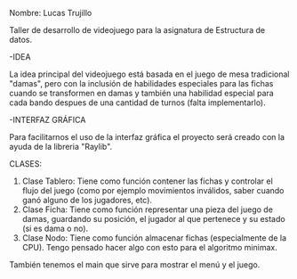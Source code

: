 Nombre: Lucas Trujillo

Taller de desarrollo de videojuego para la asignatura de Estructura de datos.

-IDEA

La idea principal del videojuego está basada en el juego de mesa tradicional "damas", pero con la inclusión de habilidades especiales para las fichas cuando se transformen en damas y también una habilidad especial para cada bando despues de una cantidad de turnos (falta implementarlo).

-INTERFAZ GRÁFICA

Para facilitarnos el uso de la interfaz gráfica el proyecto será creado con la ayuda de la libreria "Raylib".

CLASES:
1. Clase Tablero: Tiene como función contener las fichas y controlar el flujo del juego (como por ejemplo movimientos inválidos, saber cuando ganó alguno de los jugadores, etc).
2. Clase Ficha: Tiene como función representar una pieza del juego de damas, guardando su posición, el jugador al que pertenece y su estado (si es dama o no).
3. Clase Nodo: Tiene como función almacenar fichas (especialmente de la CPU). Tengo pensado hacer algo con esto para el algoritmo minimax.

También tenemos el main que sirve para mostrar el menú y el juego.
